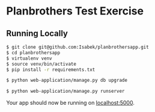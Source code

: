 # Planbrothers Test Exercise

## Running Locally

```sh
$ git clone git@github.com:Isabek/planbrothersapp.git
$ cd planbrothersapp
$ virtualenv venv
$ source venv/bin/activate
$ pip install -r requirements.txt

$ python web-application/manage.py db upgrade

$ python web-application/manage.py runserver
```

Your app should now be running on [localhost:5000](http://localhost:5000/).